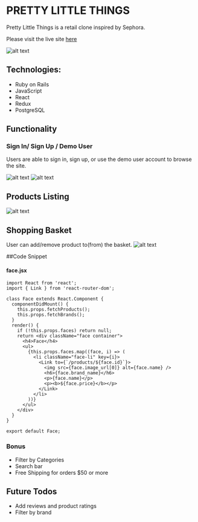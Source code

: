 # PRETTY LITTLE THINGS

Pretty Little Things is a retail clone inspired by Sephora.

Please visit the live site [here](https://pretty-little-things.herokuapp.com)

![alt text](https://ks-plt.s3-us-west-1.amazonaws.com/plt.png "Pretty Little Things")

## Technologies:

- Ruby on Rails
- JavaScript
- React
- Redux
- PostgreSQL

## Functionality

### Sign In/ Sign Up / Demo User

Users are able to sign in, sign up, or use the demo user account to browse the site.

![alt text](https://ks-plt.s3-us-west-1.amazonaws.com/Screen+Shot+2019-06-12+at+11.36.39+AM.png "Pretty Little Things")
![alt text](https://ks-plt.s3-us-west-1.amazonaws.com/Screen+Shot+2019-06-12+at+11.37.15+AM.png "Pretty Little Things")

## Products Listing

![alt text](https://ks-plt.s3-us-west-1.amazonaws.com/Screen+Shot+2019-06-12+at+11.40.09+AM.png "Pretty Little Things")

## Shopping Basket

User can add/remove product to(from) the basket.
![alt text](https://ks-plt.s3-us-west-1.amazonaws.com/Screen+Shot+2019-06-12+at+11.44.54+AM.png "Pretty Little Things")

##Code Snippet

#### face.jsx

```
import React from 'react';
import { Link } from 'react-router-dom';

class Face extends React.Component {
  componentDidMount() {
    this.props.fetchProducts();
    this.props.fetchBrands();
  }
  render() {
    if (!this.props.faces) return null;
    return <div className="face container">
      <h4>Face</h4>
      <ul>
        {this.props.faces.map((face, i) => (
          <li className="face-li" key={i}>
            <Link to={`/products/${face.id}`}>
              <img src={face.image_url[0]} alt={face.name} />
              <h6>{face.brand_name}</h6>
              <p>{face.name}</p>
              <p><b>${face.price}</b></p>
            </Link>
          </li>
        ))}
      </ul>
    </div>
  }
}

export default Face;
```

### Bonus

- Filter by Categories
- Search bar
- Free Shipping for orders \$50 or more

## Future Todos

- Add reviews and product ratings
- Filter by brand
